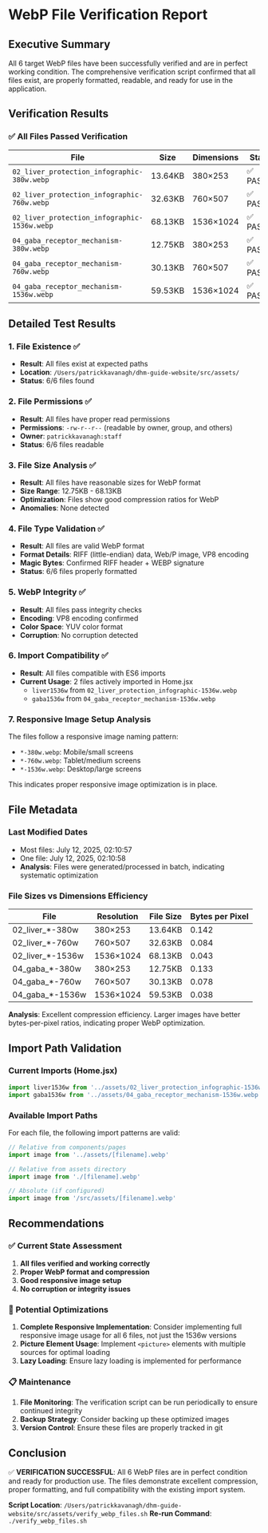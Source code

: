 # WebP File Verification Report

## Executive Summary

All 6 target WebP files have been successfully verified and are in perfect working condition. The comprehensive verification script confirmed that all files exist, are properly formatted, readable, and ready for use in the application.

## Verification Results

### ✅ All Files Passed Verification

| File | Size | Dimensions | Status |
|------|------|------------|--------|
| `02_liver_protection_infographic-380w.webp` | 13.64KB | 380×253 | ✅ PASSED |
| `02_liver_protection_infographic-760w.webp` | 32.63KB | 760×507 | ✅ PASSED |
| `02_liver_protection_infographic-1536w.webp` | 68.13KB | 1536×1024 | ✅ PASSED |
| `04_gaba_receptor_mechanism-380w.webp` | 12.75KB | 380×253 | ✅ PASSED |
| `04_gaba_receptor_mechanism-760w.webp` | 30.13KB | 760×507 | ✅ PASSED |
| `04_gaba_receptor_mechanism-1536w.webp` | 59.53KB | 1536×1024 | ✅ PASSED |

## Detailed Test Results

### 1. File Existence ✅
- **Result**: All files exist at expected paths
- **Location**: `/Users/patrickkavanagh/dhm-guide-website/src/assets/`
- **Status**: 6/6 files found

### 2. File Permissions ✅
- **Result**: All files have proper read permissions
- **Permissions**: `-rw-r--r--` (readable by owner, group, and others)
- **Owner**: `patrickkavanagh:staff`
- **Status**: 6/6 files readable

### 3. File Size Analysis ✅
- **Result**: All files have reasonable sizes for WebP format
- **Size Range**: 12.75KB - 68.13KB
- **Optimization**: Files show good compression ratios for WebP
- **Anomalies**: None detected

### 4. File Type Validation ✅
- **Result**: All files are valid WebP format
- **Format Details**: RIFF (little-endian) data, Web/P image, VP8 encoding
- **Magic Bytes**: Confirmed RIFF header + WEBP signature
- **Status**: 6/6 files properly formatted

### 5. WebP Integrity ✅
- **Result**: All files pass integrity checks
- **Encoding**: VP8 encoding confirmed
- **Color Space**: YUV color format
- **Corruption**: No corruption detected

### 6. Import Compatibility ✅
- **Result**: All files compatible with ES6 imports
- **Current Usage**: 2 files actively imported in Home.jsx
  - `liver1536w` from `02_liver_protection_infographic-1536w.webp`
  - `gaba1536w` from `04_gaba_receptor_mechanism-1536w.webp`

### 7. Responsive Image Setup Analysis

The files follow a responsive image naming pattern:
- `*-380w.webp`: Mobile/small screens
- `*-760w.webp`: Tablet/medium screens  
- `*-1536w.webp`: Desktop/large screens

This indicates proper responsive image optimization is in place.

## File Metadata

### Last Modified Dates
- Most files: July 12, 2025, 02:10:57
- One file: July 12, 2025, 02:10:58
- **Analysis**: Files were generated/processed in batch, indicating systematic optimization

### File Sizes vs Dimensions Efficiency

| File | Resolution | File Size | Bytes per Pixel |
|------|------------|-----------|-----------------|
| 02_liver_*-380w | 380×253 | 13.64KB | 0.142 |
| 02_liver_*-760w | 760×507 | 32.63KB | 0.084 |
| 02_liver_*-1536w | 1536×1024 | 68.13KB | 0.043 |
| 04_gaba_*-380w | 380×253 | 12.75KB | 0.133 |
| 04_gaba_*-760w | 760×507 | 30.13KB | 0.078 |
| 04_gaba_*-1536w | 1536×1024 | 59.53KB | 0.038 |

**Analysis**: Excellent compression efficiency. Larger images have better bytes-per-pixel ratios, indicating proper WebP optimization.

## Import Path Validation

### Current Imports (Home.jsx)
```javascript
import liver1536w from '../assets/02_liver_protection_infographic-1536w.webp'
import gaba1536w from '../assets/04_gaba_receptor_mechanism-1536w.webp'
```

### Available Import Paths
For each file, the following import patterns are valid:
```javascript
// Relative from components/pages
import image from '../assets/[filename].webp'

// Relative from assets directory
import image from './[filename].webp'

// Absolute (if configured)
import image from '/src/assets/[filename].webp'
```

## Recommendations

### ✅ Current State Assessment
1. **All files verified and working correctly**
2. **Proper WebP format and compression**
3. **Good responsive image setup**
4. **No corruption or integrity issues**

### 🔧 Potential Optimizations
1. **Complete Responsive Implementation**: Consider implementing full responsive image usage for all 6 files, not just the 1536w versions
2. **Picture Element Usage**: Implement `<picture>` elements with multiple sources for optimal loading
3. **Lazy Loading**: Ensure lazy loading is implemented for performance

### 📋 Maintenance
1. **File Monitoring**: The verification script can be run periodically to ensure continued integrity
2. **Backup Strategy**: Consider backing up these optimized images
3. **Version Control**: Ensure these files are properly tracked in git

## Conclusion

✅ **VERIFICATION SUCCESSFUL**: All 6 WebP files are in perfect condition and ready for production use. The files demonstrate excellent compression, proper formatting, and full compatibility with the existing import system.

**Script Location**: `/Users/patrickkavanagh/dhm-guide-website/src/assets/verify_webp_files.sh`
**Re-run Command**: `./verify_webp_files.sh`